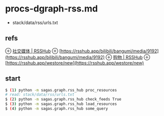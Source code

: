 # procs-dgraph-rss.md
+ stack/data/rss/urls.txt

## refs
⊕ [社交媒体 | RSSHub](https://docs.rsshub.app/social-media.html#bilibili)
    ⊕ [https://rsshub.app/bilibili/bangumi/media/9192](https://rsshub.app/bilibili/bangumi/media/9192)
⊕ [购物 | RSSHub](https://docs.rsshub.app/shopping.html#%E6%90%9C%E7%B4%A2%E7%BB%93%E6%9E%9C)
    ⊕ [https://rsshub.app/westore/new](https://rsshub.app/westore/new)

## start
```sh
$ (1) python -m sagas.graph.rss_hub proc_resources
# read: stack/data/rss/urls.txt
$ (2) python -m sagas.graph.rss_hub check_feeds True
$ (3) python -m sagas.graph.rss_hub load_resources
$ (4) python -m sagas.graph.rss_hub some_query
```

